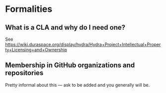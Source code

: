 # Formalities

## What is a CLA and why do I need one?
See https://wiki.duraspace.org/display/hydra/Hydra+Project+Intellectual+Property+Licensing+and+Ownership

## Membership in GitHub organizations and repositories
Pretty informal about this — ask to be added and you generally will be.
